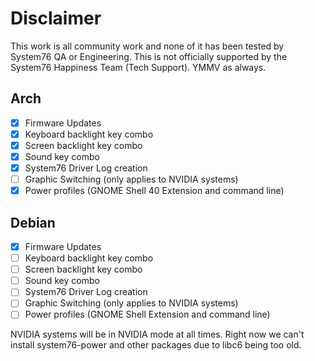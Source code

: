 # Disclaimer

This work is all community work and none of it has been tested by System76 QA or Engineering. This is not officially supported by the System76 Happiness Team (Tech Support). YMMV as always. 

## Arch

- [x] Firmware Updates
- [x] Keyboard backlight key combo
- [x] Screen backlight key combo
- [x] Sound key combo
- [x] System76 Driver Log creation
- [ ] Graphic Switching (only applies to NVIDIA systems)
- [x] Power profiles (GNOME Shell 40 Extension and command line)

## Debian

- [x] Firmware Updates
- [ ] Keyboard backlight key combo
- [ ] Screen backlight key combo
- [ ] Sound key combo
- [ ] System76 Driver Log creation
- [ ] Graphic Switching (only applies to NVIDIA systems)
- [ ] Power profiles (GNOME Shell Extension and command line)

NVIDIA systems will be in NVIDIA mode at all times. Right now we can't install system76-power and other packages due to libc6 being too old. 
